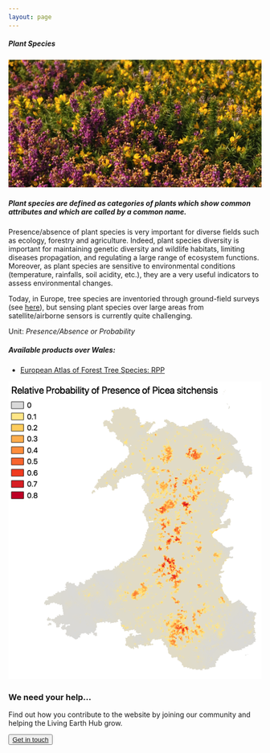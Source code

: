 ```yaml
---
layout: page
---
```


<!-- Content-section-start -->
<div class="container">
    <div class="row">
        <div class="col-12 mt-60">
            <h5 class="common-title">Plant Species</h5>
        </div>
        <div class="col-xs-12 col-sm-12 col-ms-9 col-lg-9 col-xl-9 col-xxl-9">
            <div class="common-image pb-5">
                <img src="/assets/img/wales/big/plant-species.jpg" class="img-fluid" alt="Plant Species">
            </div>
            <div>
                <h5 class="font-weight-bold">Plant species are defined as categories of plants which show common attributes and which are called by a common name.</h5>
                <div class="pt-4">
                    <p>Presence/absence of plant species is very important for diverse fields such as ecology, forestry and agriculture. Indeed, plant species diversity is important for maintaining genetic diversity and wildlife habitats, limiting diseases propagation, and regulating a large range of ecosystem functions. Moreover, as plant species are sensitive to environmental conditions (temperature, rainfalls, soil acidity, etc.), they are a very useful indicators to assess environmental changes.</p>
                    <p>Today, in Europe, tree species are inventoried through ground-field surveys (see <a href="https://livingearth.aber.ac.uk/data/ground-measurements/technics/plant-species-ground-measurements/" target="_blank">here</a>), but sensing plant species over large areas from satellite/airborne sensors is currently quite challenging.</p>
                    <p>Unit: <i>Presence/Absence or Probability</i></p>
                </div>
            </div>
            <div class="row">
                <div class="col-xs-12 col-sm-6 col-md-7 col-lg-8">
                    <div class="py-5">
                        <h5 class="font-weight-bold mb-4">Available products over Wales:</h5>
                        <ul class="list-title">
                            <li class="list-item"><a href="https://livingearth.aber.ac.uk/data/remote-sensing-algorithms/plant-species-remote-sensing-algorithms/european-atlas-of-forest-tree-species-rpp/" target="_blank">European Atlas of Forest Tree Species: RPP</a></li>
                        </ul>
                    </div>
                </div>
                <div class="col-xs-12 col-sm-6 col-md-5 col-lg-4">
                    <div class="pt-2 pb-5">
                        <img src="/assets/img/wales/maps/plant-species.png" class="img-fluid" alt="Map">
                    </div>
                </div>
            </div>
        </div>
    </div>
</div>
<!-- Content-section-end -->

<!-- get-in-section-Start -->
<div class="container mb-100">
    <div class="get-in-section-main">
        <div class="get-in-section-dsc">
            <h3>We need your help&hellip;</h3>
            <p>Find out how you contribute to the website by joining our community and helping the Living Earth Hub grow.</p>
        </div>
        <button type="button"><a href="/contact/">Get in touch</a></button>
    </div>
</div>
<!-- get-in-section-End -->